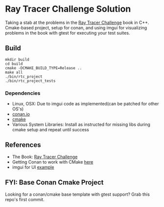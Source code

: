 # Ray Tracer Challenge Solution
Taking a stab at the problems in the [Ray Tracer Challenge](http://raytracerchallenge.com/) book in C++. Cmake-based project, setup for conan, and using imgui for visualizing problems in the book with gtest for executing your test suites.

## Build
```
mkdir build
cd build
cmake -DCMAKE_BUILD_TYPE=Release ..
make all
./bin/rtc_project
./bin/rtc_project_tests
```

### Dependencies
- Linux, OSX: Due to imgui code as implemented(can be patched for other OS's)
- [conan.io](https://conan.io/)
- [cmake](https://cmake.org/)
- Various System Libraries: Install as instructed for missing libs during cmake setup and repeat until success

## References
- The Book: [Ray Tracer Challenge](http://raytracerchallenge.com/)
- Getting Conan to work with CMake [here](https://blog.jroddev.com/cmake-conan-and-gtest-example/)
- imgui for UI [example](https://github.com/conan-io/examples/tree/master/libraries/dear-imgui/basic)

## FYI: Base Conan Cmake Project
Looking for a conan/cmake base template with gtest support? Grab this repo's first commit.